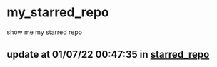 # my_starred_repo
show me my starred repo

update at 01/07/22 00:47:35 in [starred_repo](./index.html)
---

